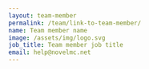 ```yaml
---
layout: team-member
permalink: /team/link-to-team-member/
name: Team member name
image: /assets/img/logo.svg
job_title: Team member job title
email: help@novelmc.net
---
```

